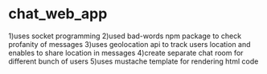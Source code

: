 # chat_web_app
1)uses socket programming
2)used bad-words npm package to check profanity of messages
3)uses geolocation api to track users location and enables to share location in messages
4)create separate chat room for different bunch of users
5)uses mustache template for rendering html code
